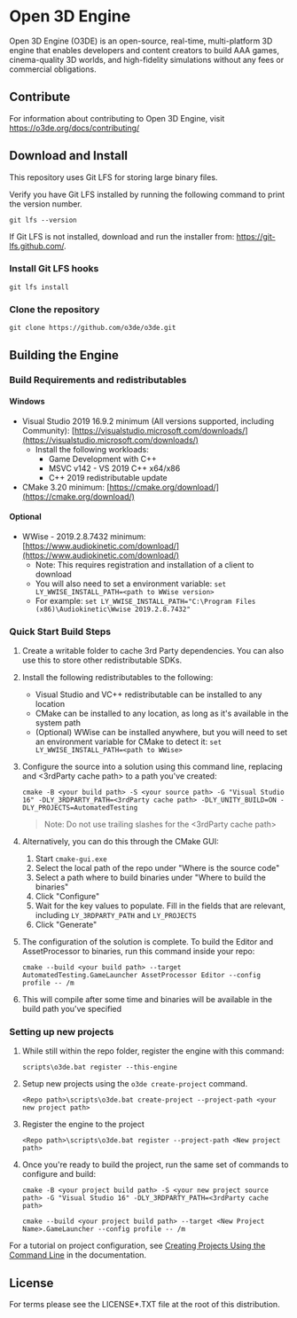 # Open 3D Engine

Open 3D Engine (O3DE) is an open-source, real-time, multi-platform 3D engine that enables developers and content creators to build AAA games, cinema-quality 3D worlds, and high-fidelity simulations without any fees or commercial obligations.

## Contribute
For information about contributing to Open 3D Engine, visit https://o3de.org/docs/contributing/

## Download and Install

This repository uses Git LFS for storing large binary files.  

Verify you have Git LFS installed by running the following command to print the version number.
```
git lfs --version 
```

If Git LFS is not installed, download and run the installer from: https://git-lfs.github.com/.

### Install Git LFS hooks 
```
git lfs install
```


### Clone the repository 

```shell
git clone https://github.com/o3de/o3de.git
```

## Building the Engine
### Build Requirements and redistributables
#### Windows

*   Visual Studio 2019 16.9.2 minimum (All versions supported, including Community): [https://visualstudio.microsoft.com/downloads/](https://visualstudio.microsoft.com/downloads/)
    *   Install the following workloads:
        *   Game Development with C++
        *   MSVC v142 - VS 2019 C++ x64/x86
        *   C++ 2019 redistributable update
*   CMake 3.20 minimum: [https://cmake.org/download/](https://cmake.org/download/)

#### Optional

*   WWise - 2019.2.8.7432 minimum: [https://www.audiokinetic.com/download/](https://www.audiokinetic.com/download/)
    *   Note: This requires registration and installation of a client to download
    *   You will also need to set a environment variable: `set LY_WWISE_INSTALL_PATH=<path to WWise version>`
    *   For example: `set LY_WWISE_INSTALL_PATH="C:\Program Files (x86)\Audiokinetic\Wwise 2019.2.8.7432"`

### Quick Start Build Steps

1.  Create a writable folder to cache 3rd Party dependencies. You can also use this to store other redistributable SDKs.
    
1.  Install the following redistributables to the following:
    - Visual Studio and VC++ redistributable can be installed to any location
    - CMake can be installed to any location, as long as it's available in the system path
    - (Optional) WWise can be installed anywhere, but you will need to set an environment variable for CMake to detect it:  `set LY_WWISE_INSTALL_PATH=<path to WWise>`
    
1.  Configure the source into a solution using this command line, replacing <your build path> and <3rdParty cache path> to a path you've created:
    ```
    cmake -B <your build path> -S <your source path> -G "Visual Studio 16" -DLY_3RDPARTY_PATH=<3rdParty cache path> -DLY_UNITY_BUILD=ON -DLY_PROJECTS=AutomatedTesting 
    ```
    > Note:  Do not use trailing slashes for the <3rdParty cache path>

1.  Alternatively, you can do this through the CMake GUI:
    
    1.  Start `cmake-gui.exe`
    1.  Select the local path of the repo under "Where is the source code"
    1.  Select a path where to build binaries under "Where to build the binaries"
    1.  Click "Configure"
    1.  Wait for the key values to populate. Fill in the fields that are relevant, including `LY_3RDPARTY_PATH` and `LY_PROJECTS`
    1.  Click "Generate"
    
1.  The configuration of the solution is complete. To build the Editor and AssetProcessor to binaries, run this command inside your repo:
    ```
    cmake --build <your build path> --target AutomatedTesting.GameLauncher AssetProcessor Editor --config profile -- /m
    ```
   
1.  This will compile after some time and binaries will be available in the build path you've specified

### Setting up new projects
1.  While still within the repo folder, register the engine with this command:
    ```
    scripts\o3de.bat register --this-engine
    ```
1. Setup new projects using the `o3de create-project` command.
    ```
    <Repo path>\scripts\o3de.bat create-project --project-path <your new project path>
    ```
1. Register the engine to the project
    ```
    <Repo path>\scripts\o3de.bat register --project-path <New project path>
    ```
1.  Once you're ready to build the project, run the same set of commands to configure and build:
    ```
    cmake -B <your project build path> -S <your new project source path> -G "Visual Studio 16" -DLY_3RDPARTY_PATH=<3rdParty cache path>

    cmake --build <your project build path> --target <New Project Name>.GameLauncher --config profile -- /m
    ```
  
For a tutorial on project configuration, see [Creating Projects Using the Command Line](https://docs.o3de.org/docs/welcome-guide/get-started/project-config/creating-projects-using-cli) in the documentation.

## License

For terms please see the LICENSE*.TXT file at the root of this distribution.
